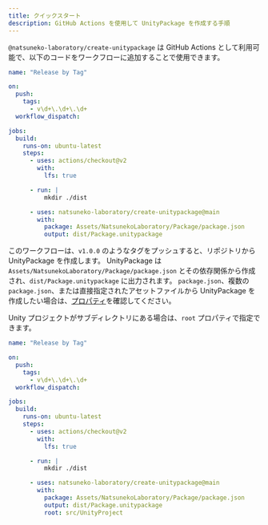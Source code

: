 ```yaml
---
title: クイックスタート
description: GitHub Actions を使用して UnityPackage を作成する手順
---
```


`@natsuneko-laboratory/create-unitypackage` は GitHub Actions として利用可能で、以下のコードをワークフローに追加することで使用できます。

```yaml:.github/workflows/create-unitypackage.yml
name: "Release by Tag"

on:
  push:
    tags:
      - v\d+\.\d+\.\d+
  workflow_dispatch:

jobs:
  build:
    runs-on: ubuntu-latest
    steps:
      - uses: actions/checkout@v2
        with:
          lfs: true

      - run: |
          mkdir ./dist

      - uses: natsuneko-laboratory/create-unitypackage@main
        with:
          package: Assets/NatsunekoLaboratory/Package/package.json
          output: dist/Package.unitypackage
```

このワークフローは、`v1.0.0` のようなタグをプッシュすると、リポジトリから UnityPackage を作成します。
UnityPackage は `Assets/NatsunekoLaboratory/Package/package.json` とその依存関係から作成され、`dist/Package.unitypackage` に出力されます。
`package.json`、複数の `package.json`、または直接指定されたアセットファイルから UnityPackage を作成したい場合は、[プロパティ](/create-unitypackage/properties)を確認してください。

Unity プロジェクトがサブディレクトリにある場合は、`root` プロパティで指定できます。

```yaml:.github/workflows/create-unitypackage.yml
name: "Release by Tag"

on:
  push:
    tags:
      - v\d+\.\d+\.\d+
  workflow_dispatch:

jobs:
  build:
    runs-on: ubuntu-latest
    steps:
      - uses: actions/checkout@v2
        with:
          lfs: true

      - run: |
          mkdir ./dist

      - uses: natsuneko-laboratory/create-unitypackage@main
        with:
          package: Assets/NatsunekoLaboratory/Package/package.json
          output: dist/Package.unitypackage
          root: src/UnityProject
```
